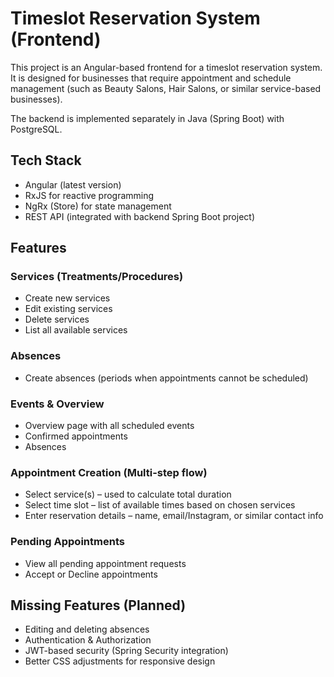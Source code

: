 # Timeslot Reservation System (Frontend)

This project is an Angular-based frontend for a timeslot reservation system.
It is designed for businesses that require appointment and schedule management (such as Beauty Salons, Hair Salons, or similar service-based businesses).

The backend is implemented separately in Java (Spring Boot) with PostgreSQL.

## Tech Stack

- Angular (latest version)
- RxJS for reactive programming
- NgRx (Store) for state management
- REST API (integrated with backend Spring Boot project)

## Features

### Services (Treatments/Procedures)

- Create new services
- Edit existing services
- Delete services
- List all available services

### Absences

- Create absences (periods when appointments cannot be scheduled)

### Events & Overview

- Overview page with all scheduled events
- Confirmed appointments
- Absences

### Appointment Creation (Multi-step flow)

- Select service(s) – used to calculate total duration
- Select time slot – list of available times based on chosen services
- Enter reservation details – name, email/Instagram, or similar contact info

### Pending Appointments

- View all pending appointment requests
- Accept or Decline appointments

## Missing Features (Planned)

- Editing and deleting absences
- Authentication & Authorization
- JWT-based security (Spring Security integration)
- Better CSS adjustments for responsive design
  

